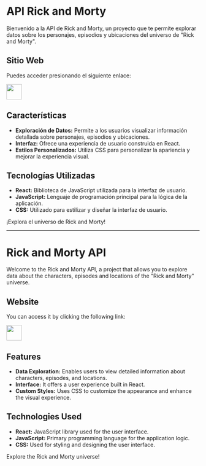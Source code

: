 # API Rick and Morty

Bienvenido a la API de Rick and Morty, un proyecto que te permite explorar datos sobre los personajes, episodios y ubicaciones del universo de "Rick and Morty".

## Sitio Web

Puedes acceder presionando el siguiente enlace:

<a href="https://rickandmorty-seven-virid.vercel.app/"><img src="https://cdn-icons-png.flaticon.com/512/5602/5602732.png" width="40" height="40"/></a>

## Características

- **Exploración de Datos:** Permite a los usuarios visualizar información detallada sobre personajes, episodios y ubicaciones.
- **Interfaz:** Ofrece una experiencia de usuario construida en React.
- **Estilos Personalizados:** Utiliza CSS para personalizar la apariencia y mejorar la experiencia visual.

## Tecnologías Utilizadas

- **React:** Biblioteca de JavaScript utilizada para la interfaz de usuario.
- **JavaScript:** Lenguaje de programación principal para la lógica de la aplicación.
- **CSS:** Utilizado para estilizar y diseñar la interfaz de usuario.
  
¡Explora el universo de Rick and Morty!

---

# Rick and Morty API

Welcome to the Rick and Morty API, a project that allows you to explore data about the characters, episodes and locations of the "Rick and Morty" universe.

## Website

You can access it by clicking the following link:

<a href="https://rickandmorty-seven-virid.vercel.app/"><img src="https://cdn-icons-png.flaticon.com/512/5602/5602732.png" width="40" height="40"/></a>

## Features

- **Data Exploration:** Enables users to view detailed information about characters, episodes, and locations.
- **Interface:** It offers a user experience built in React.
- **Custom Styles:** Uses CSS to customize the appearance and enhance the visual experience.

## Technologies Used

- **React:** JavaScript library used for the user interface.
- **JavaScript:** Primary programming language for the application logic.
- **CSS:** Used for styling and designing the user interface.
  
Explore the Rick and Morty universe!
